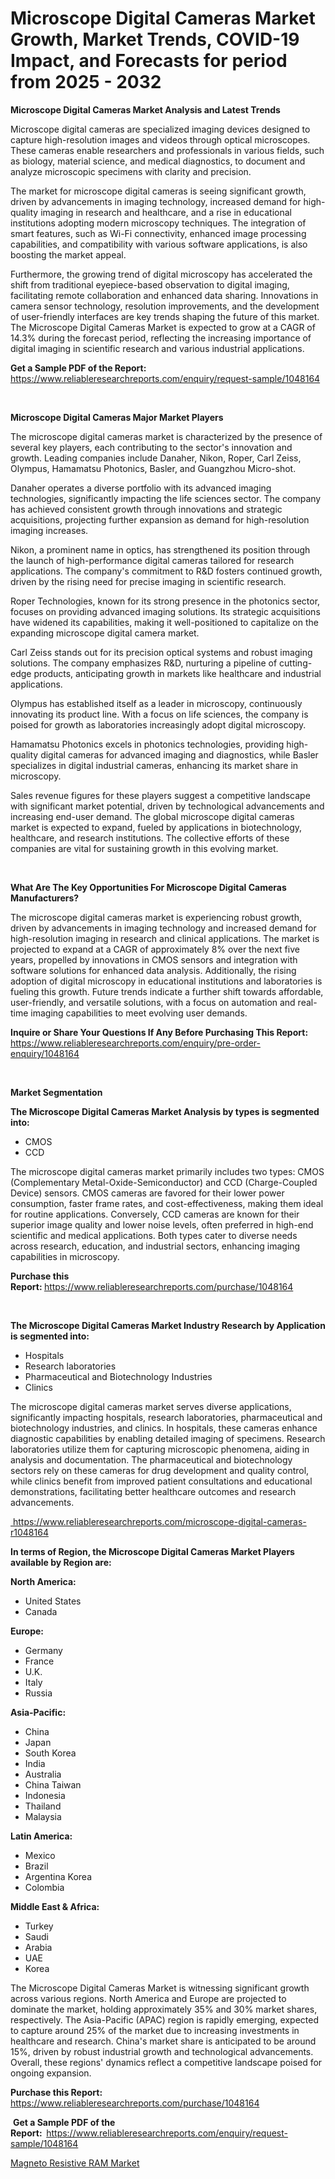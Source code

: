<p><h1>Microscope Digital Cameras Market Growth, Market Trends, COVID-19 Impact, and Forecasts for period from 2025 - 2032</h1></p><p><strong>Microscope Digital Cameras Market Analysis and Latest Trends</strong></p>
<p><p>Microscope digital cameras are specialized imaging devices designed to capture high-resolution images and videos through optical microscopes. These cameras enable researchers and professionals in various fields, such as biology, material science, and medical diagnostics, to document and analyze microscopic specimens with clarity and precision. </p><p>The market for microscope digital cameras is seeing significant growth, driven by advancements in imaging technology, increased demand for high-quality imaging in research and healthcare, and a rise in educational institutions adopting modern microscopy techniques. The integration of smart features, such as Wi-Fi connectivity, enhanced image processing capabilities, and compatibility with various software applications, is also boosting the market appeal.</p><p>Furthermore, the growing trend of digital microscopy has accelerated the shift from traditional eyepiece-based observation to digital imaging, facilitating remote collaboration and enhanced data sharing. Innovations in camera sensor technology, resolution improvements, and the development of user-friendly interfaces are key trends shaping the future of this market. The Microscope Digital Cameras Market is expected to grow at a CAGR of 14.3% during the forecast period, reflecting the increasing importance of digital imaging in scientific research and various industrial applications.</p></p>
<p><strong>Get a Sample PDF of the Report:&nbsp;</strong> <a href="https://www.reliableresearchreports.com/enquiry/request-sample/1048164?utm_campaign=3086&utm_medium=2&utm_source=Github&utm_content=ia&utm_term=06042025&utm_id=microscope-digital-cameras">https://www.reliableresearchreports.com/enquiry/request-sample/1048164</a></p>
<p>&nbsp;</p>
<p><strong>Microscope Digital Cameras Major Market Players</strong></p>
<p><p>The microscope digital cameras market is characterized by the presence of several key players, each contributing to the sector's innovation and growth. Leading companies include Danaher, Nikon, Roper, Carl Zeiss, Olympus, Hamamatsu Photonics, Basler, and Guangzhou Micro-shot.</p><p>Danaher operates a diverse portfolio with its advanced imaging technologies, significantly impacting the life sciences sector. The company has achieved consistent growth through innovations and strategic acquisitions, projecting further expansion as demand for high-resolution imaging increases.</p><p>Nikon, a prominent name in optics, has strengthened its position through the launch of high-performance digital cameras tailored for research applications. The company's commitment to R&D fosters continued growth, driven by the rising need for precise imaging in scientific research.</p><p>Roper Technologies, known for its strong presence in the photonics sector, focuses on providing advanced imaging solutions. Its strategic acquisitions have widened its capabilities, making it well-positioned to capitalize on the expanding microscope digital camera market.</p><p>Carl Zeiss stands out for its precision optical systems and robust imaging solutions. The company emphasizes R&D, nurturing a pipeline of cutting-edge products, anticipating growth in markets like healthcare and industrial applications.</p><p>Olympus has established itself as a leader in microscopy, continuously innovating its product line. With a focus on life sciences, the company is poised for growth as laboratories increasingly adopt digital microscopy.</p><p>Hamamatsu Photonics excels in photonics technologies, providing high-quality digital cameras for advanced imaging and diagnostics, while Basler specializes in digital industrial cameras, enhancing its market share in microscopy.</p><p>Sales revenue figures for these players suggest a competitive landscape with significant market potential, driven by technological advancements and increasing end-user demand. The global microscope digital cameras market is expected to expand, fueled by applications in biotechnology, healthcare, and research institutions. The collective efforts of these companies are vital for sustaining growth in this evolving market.</p></p>
<p>&nbsp;</p>
<p><strong>What Are The Key Opportunities For Microscope Digital Cameras Manufacturers?</strong></p>
<p><p>The microscope digital cameras market is experiencing robust growth, driven by advancements in imaging technology and increased demand for high-resolution imaging in research and clinical applications. The market is projected to expand at a CAGR of approximately 8% over the next five years, propelled by innovations in CMOS sensors and integration with software solutions for enhanced data analysis. Additionally, the rising adoption of digital microscopy in educational institutions and laboratories is fueling this growth. Future trends indicate a further shift towards affordable, user-friendly, and versatile solutions, with a focus on automation and real-time imaging capabilities to meet evolving user demands.</p></p>
<p><strong>Inquire or Share Your Questions If Any Before Purchasing This Report:</strong> <a href="https://www.reliableresearchreports.com/enquiry/pre-order-enquiry/1048164?utm_campaign=3086&utm_medium=2&utm_source=Github&utm_content=ia&utm_term=06042025&utm_id=microscope-digital-cameras">https://www.reliableresearchreports.com/enquiry/pre-order-enquiry/1048164</a></p>
<p>&nbsp;</p>
<p><strong>Market Segmentation</strong></p>
<p><strong>The Microscope Digital Cameras Market Analysis by types is segmented into:</strong></p>
<p><ul><li>CMOS</li><li>CCD</li></ul></p>
<p><p>The microscope digital cameras market primarily includes two types: CMOS (Complementary Metal-Oxide-Semiconductor) and CCD (Charge-Coupled Device) sensors. CMOS cameras are favored for their lower power consumption, faster frame rates, and cost-effectiveness, making them ideal for routine applications. Conversely, CCD cameras are known for their superior image quality and lower noise levels, often preferred in high-end scientific and medical applications. Both types cater to diverse needs across research, education, and industrial sectors, enhancing imaging capabilities in microscopy.</p></p>
<p><strong>Purchase this Report:&nbsp;</strong><a href="https://www.reliableresearchreports.com/purchase/1048164?utm_campaign=3086&utm_medium=2&utm_source=Github&utm_content=ia&utm_term=06042025&utm_id=microscope-digital-cameras">https://www.reliableresearchreports.com/purchase/1048164</a></p>
<p>&nbsp;</p>
<p><strong>The Microscope Digital Cameras Market Industry Research by Application is segmented into:</strong></p>
<p><ul><li>Hospitals</li><li>Research laboratories</li><li>Pharmaceutical and Biotechnology Industries</li><li>Clinics</li></ul></p>
<p><p>The microscope digital cameras market serves diverse applications, significantly impacting hospitals, research laboratories, pharmaceutical and biotechnology industries, and clinics. In hospitals, these cameras enhance diagnostic capabilities by enabling detailed imaging of specimens. Research laboratories utilize them for capturing microscopic phenomena, aiding in analysis and documentation. The pharmaceutical and biotechnology sectors rely on these cameras for drug development and quality control, while clinics benefit from improved patient consultations and educational demonstrations, facilitating better healthcare outcomes and research advancements.</p></p>
<p><a href="https://www.reliableresearchreports.com/microscope-digital-cameras-r1048164?utm_campaign=3086&utm_medium=2&utm_source=Github&utm_content=ia&utm_term=06042025&utm_id=microscope-digital-cameras">&nbsp;https://www.reliableresearchreports.com/microscope-digital-cameras-r1048164</a></p>
<p><strong>In terms of Region, the Microscope Digital Cameras Market Players available by Region are:</strong></p>
<p>
    <p> <strong> North America: </strong>
        <ul>
            <li>United States</li>
            <li>Canada</li>
        </ul>
        </p> 
    <p> <strong> Europe: </strong>
        <ul>
            <li>Germany</li>
            <li>France</li>
            <li>U.K.</li>
            <li>Italy</li>
            <li>Russia</li>
        </ul>
        </p> 
    <p> <strong> Asia-Pacific: </strong>
        <ul>
            <li>China</li>
            <li>Japan</li>
            <li>South Korea</li>
            <li>India</li>
            <li>Australia</li>
            <li>China Taiwan</li>
            <li>Indonesia</li>
            <li>Thailand</li>
            <li>Malaysia</li>
        </ul>
        </p> 
    <p> <strong> Latin America: </strong>
        <ul>
            <li>Mexico</li>
            <li>Brazil</li>
            <li>Argentina Korea</li>
            <li>Colombia</li>
        </ul>
        </p> 
    <p> <strong> Middle East & Africa: </strong>
        <ul>
            <li>Turkey</li>
            <li>Saudi</li>
            <li>Arabia</li>
            <li>UAE</li>
            <li>Korea</li>
        </ul>
    </p>
    </p>
<p><p>The Microscope Digital Cameras Market is witnessing significant growth across various regions. North America and Europe are projected to dominate the market, holding approximately 35% and 30% market shares, respectively. The Asia-Pacific (APAC) region is rapidly emerging, expected to capture around 25% of the market due to increasing investments in healthcare and research. China's market share is anticipated to be around 15%, driven by robust industrial growth and technological advancements. Overall, these regions' dynamics reflect a competitive landscape poised for ongoing expansion.</p></p>
<p><strong>Purchase this Report: </strong><a href="https://www.reliableresearchreports.com/purchase/1048164?utm_campaign=3086&utm_medium=2&utm_source=Github&utm_content=ia&utm_term=06042025&utm_id=microscope-digital-cameras">https://www.reliableresearchreports.com/purchase/1048164</a></p>
<p>&nbsp;<strong>Get a Sample PDF of the Report:&nbsp;&nbsp;</strong><a href="https://www.reliableresearchreports.com/enquiry/request-sample/1048164?utm_campaign=3086&utm_medium=2&utm_source=Github&utm_content=ia&utm_term=06042025&utm_id=microscope-digital-cameras">https://www.reliableresearchreports.com/enquiry/request-sample/1048164</a></p>
<p><strong></strong></p>
<p><p><a href="https://github.com/boysabotzoc/Market-Research-Report-List-1/blob/main/magneto-resistive-ram-market.md?utm_campaign=3086&utm_medium=2&utm_source=Github&utm_content=ia&utm_term=06042025&utm_id=microscope-digital-cameras">Magneto Resistive RAM Market</a></p></p>